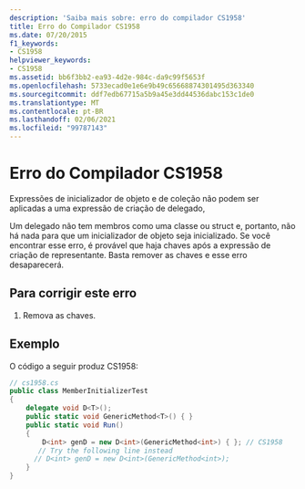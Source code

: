 ```yaml
---
description: 'Saiba mais sobre: erro do compilador CS1958'
title: Erro do Compilador CS1958
ms.date: 07/20/2015
f1_keywords:
- CS1958
helpviewer_keywords:
- CS1958
ms.assetid: bb6f3bb2-ea93-4d2e-984c-da9c99f5653f
ms.openlocfilehash: 5733ecad0e1e6e9b49c65668874301495d363340
ms.sourcegitcommit: ddf7edb67715a5b9a45e3dd44536dabc153c1de0
ms.translationtype: MT
ms.contentlocale: pt-BR
ms.lasthandoff: 02/06/2021
ms.locfileid: "99787143"
---
```

# <a name="compiler-error-cs1958"></a>Erro do Compilador CS1958

Expressões de inicializador de objeto e de coleção não podem ser aplicadas a uma expressão de criação de delegado,  
  
 Um delegado não tem membros como uma classe ou struct e, portanto, não há nada para que um inicializador de objeto seja inicializado. Se você encontrar esse erro, é provável que haja chaves após a expressão de criação de representante. Basta remover as chaves e esse erro desaparecerá.  
  
## <a name="to-correct-this-error"></a>Para corrigir este erro  
  
1. Remova as chaves.  
  
## <a name="example"></a>Exemplo  

 O código a seguir produz CS1958:  
  
```csharp  
// cs1958.cs  
public class MemberInitializerTest  
{
    delegate void D<T>();  
    public static void GenericMethod<T>() { }  
    public static void Run()  
    {  
        D<int> genD = new D<int>(GenericMethod<int>) { }; // CS1958  
       // Try the following line instead  
      // D<int> genD = new D<int>(GenericMethod<int>);  
    }  
}  
```
